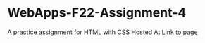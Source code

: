# WebApps-F22-Assignment-4
A practice assignment for HTML with CSS Hosted At [Link to page](https://44-563-web-apps-f22.github.io/44563-webapps-assignment-4-ramesh06190/opera.html)
